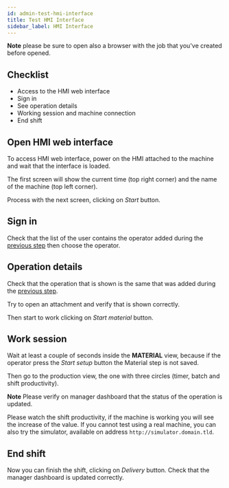 ```yaml
---
id: admin-test-hmi-interface
title: Test HMI Interface
sidebar_label: HMI Interface
---
```


**Note** please be sure to open also a browser with the job that you've created before opened.

## Checklist
* Access to the HMI web interface
* Sign in
* See operation details
* Working session and machine connection
* End shift

## Open HMI web interface
To access HMI web interface, power on the HMI attached to the machine and wait that the interface is loaded.

The first screen will show the current time (top right corner) and the name of the machine (top left corner).

Process with the next screen, clicking on _Start_ button.

## Sign in
Check that the list of the user contains the operator added during the [previous step](admin-test-manager-interface.html#create-operator) then choose the operator.

## Operation details
Check that the operation that is shown is the same that was added during the [previous step](admin-test-manager-interface.html#create-job).

Try to open an attachment and verify that is shown correctly.

Then start to work clicking on _Start material_ button.


## Work session
Wait at least a couple of seconds inside the **MATERIAL** view, because if the operator press the _Start setup_ button the Material step is not saved.

Then go to the production view, the one with three circles (timer, batch and shift productivity). 

**Note** Please verify on manager dashboard that the status of the operation is updated.

Please watch the shift productivity, if the machine is working you will see the increase of the value. If you cannot test using a real machine, you can also try the simulator, available on address `http://simulator.domain.tld`.

## End shift
Now you can finish the shift, clicking on _Delivery_ button. Check that the manager dashboard is updated correctly.